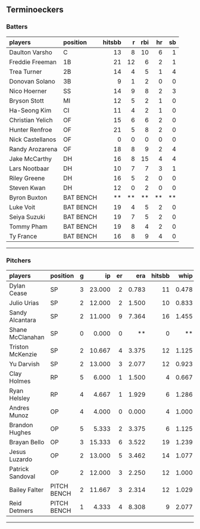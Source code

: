 ## Terminoeckers

### Batters

 
|players          |position  | hitsbb|  r| rbi| hr| sb| 
|:----------------|:---------|------:|--:|---:|--:|--:| 
|Daulton Varsho   |C         |     13|  8|  10|  6|  1| 
|Freddie Freeman  |1B        |     21| 12|   6|  2|  1| 
|Trea Turner      |2B        |     14|  4|   5|  1|  4| 
|Donovan Solano   |3B        |      9|  1|   2|  0|  0| 
|Nico Hoerner     |SS        |     14|  9|   8|  2|  3| 
|Bryson Stott     |MI        |     12|  5|   2|  1|  0| 
|Ha-Seong Kim     |CI        |     11|  4|   2|  1|  0| 
|Christian Yelich |OF        |     15|  6|   6|  2|  0| 
|Hunter Renfroe   |OF        |     21|  5|   8|  2|  0| 
|Nick Castellanos |OF        |      0|  0|   0|  0|  0| 
|Randy Arozarena  |OF        |     18|  8|   9|  2|  4| 
|Jake McCarthy    |DH        |     16|  8|  15|  4|  4| 
|Lars Nootbaar    |DH        |     10|  7|   7|  3|  1| 
|Riley Greene     |DH        |     16|  5|   2|  0|  0| 
|Steven Kwan      |DH        |     12|  0|   2|  0|  0| 
|Byron Buxton     |BAT BENCH |     **| **|  **| **| **| 
|Luke Voit        |BAT BENCH |     19|  4|   5|  2|  0| 
|Seiya Suzuki     |BAT BENCH |     19|  7|   5|  2|  0| 
|Tommy Pham       |BAT BENCH |     19|  8|   4|  2|  0| 
|Ty France        |BAT BENCH |     16|  8|   9|  4|  0| 

* * *

### Pitchers

 
|players          |position    |  g|     ip| er|   era| hitsbb|  whip| so|  w| sv| 
|:----------------|:-----------|--:|------:|--:|-----:|------:|-----:|--:|--:|--:| 
|Dylan Cease      |SP          |  3| 23.000|  2| 0.783|     11| 0.478| 24|  2|  0| 
|Julio Urias      |SP          |  2| 12.000|  2| 1.500|     10| 0.833|  9|  2|  0| 
|Sandy Alcantara  |SP          |  2| 11.000|  9| 7.364|     16| 1.455| 10|  0|  0| 
|Shane McClanahan |SP          |  0|  0.000|  0|    **|      0|    **|  0|  0|  0| 
|Triston McKenzie |SP          |  2| 10.667|  4| 3.375|     12| 1.125| 12|  0|  0| 
|Yu Darvish       |SP          |  2| 13.000|  3| 2.077|     12| 0.923| 15|  2|  0| 
|Clay Holmes      |RP          |  5|  6.000|  1| 1.500|      4| 0.667|  6|  0|  2| 
|Ryan Helsley     |RP          |  4|  4.667|  1| 1.929|      6| 1.286|  7|  1|  2| 
|Andres Munoz     |OP          |  4|  4.000|  0| 0.000|      4| 1.000|  5|  0|  0| 
|Brandon Hughes   |OP          |  5|  5.333|  2| 3.375|      6| 1.125|  3|  0|  1| 
|Brayan Bello     |OP          |  3| 15.333|  6| 3.522|     19| 1.239| 14|  1|  0| 
|Jesus Luzardo    |OP          |  2| 13.000|  5| 3.462|     14| 1.077| 13|  0|  0| 
|Patrick Sandoval |OP          |  2| 12.000|  3| 2.250|     12| 1.000| 11|  1|  0| 
|Bailey Falter    |PITCH BENCH |  2| 11.667|  3| 2.314|     12| 1.029|  9|  2|  0| 
|Reid Detmers     |PITCH BENCH |  1|  4.333|  4| 8.308|      9| 2.077|  6|  0|  0| 


* * *


